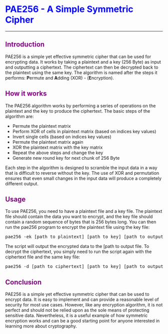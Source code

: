 <h1 style="color:blue;">PAE256 - A Simple Symmetric Cipher</h1>
	<hr>
	<h2 style="color:purple;">Introduction</h2>
	<p>PAE256 is a simple yet effective symmetric cipher that can be used for encrypting data. It works by taking a plaintext and a key (256 Byte) as input and outputting a ciphertext. The ciphertext can then be decrypted back to the plaintext using the same key. The algorithm is named after the steps it performs: <b>P</b>ermute and <b>A</b>dding (XOR) - (<b>E</b>ncryption). </p>
	<h2 style="color:purple;">How it works</h2>
	<p>The PAE256 algorithm works by performing a series of operations on the plaintext and the key to produce the ciphertext. The basic steps of the algorithm are:</p>
	<ul>
		<li>Permute the plaintext matrix</li>
		<li>Perform XOR of cells in plaintext matrix (based on indices key values)</li>
		<li>Invert single cells (based on indices key values)</li>
                <li>Permute the plaintext matrix again</li>
		<li>XOR the plaintext matrix with the key matrix</li>
		<li>Repeat the above steps and change the key</li>
		<li>Generate new round key for next chunk of 256 Byte</li>
	</ul>
	<p>Each step in the algorithm is designed to scramble the input data in a way that is difficult to reverse without the key. The use of XOR and permutation ensures that even small changes in the input data will produce a completely different output. </p>
	<h2 style="color:purple;">Usage</h2>
	<p>To use PAE256, you need to have a plaintext file and a key file. The plaintext file should contain the data you want to encrypt, and the key file should contain a random sequence of bytes that is 256 bytes long. You can then run the pae256 program to encrypt the plaintext file using the key file:</p>
	<pre>pae256 -ek [path to plaintext] [path to key] [path to output]</pre>
	<p>The script will output the encrypted data to the [path to output file. To decrypt the ciphertext, you simply need to run the script again with the ciphertext file and the same key file:</p>
	<pre>pae256 -d [path to ciphertext] [path to key] [path to output]</pre>
	<h2 style="color:purple;">Conclusion</h2>
	<p>PAE256 is a simple yet effective symmetric cipher that can be used to encrypt data. It is easy to implement and can provide a reasonable level of security for most use cases. However, like any encryption algorithm, it is not perfect and should not be relied upon as the sole means of protecting sensitive data. Nevertheless, it is a useful example of how symmetric encryption works and can be a good starting point for anyone interested in learning more about cryptography.</p>

  
